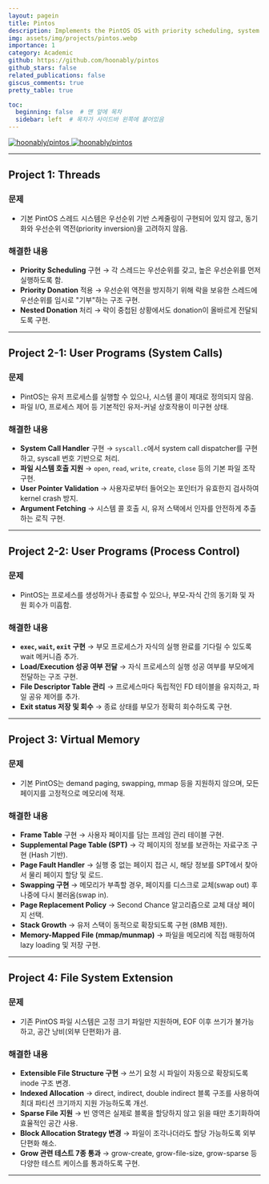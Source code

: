 ```yaml
---
layout: pagein
title: Pintos
description: Implements the PintOS OS with priority scheduling, system calls, virtual memory, and a growable file system using indexed and sparse allocation.
img: assets/img/projects/pintos.webp
importance: 1
category: Academic
github: https://github.com/hoonably/pintos
github_stars: false
related_publications: false
giscus_comments: true
pretty_table: true

toc:
  beginning: false  # 맨 앞에 목차
  sidebar: left  # 목차가 사이드바 왼쪽에 붙어있음
---
```


<div class="repo p-2 text-center">
  <a href="https://github.com/hoonably/pintos" rel="external nofollow noopener" target="_blank">
    <img class="only-light w-100" alt="hoonably/pintos" src="https://github-readme-stats.vercel.app/api/pin/?username=hoonably&amp;repo=pintos&amp;theme=default&amp;locale=en&amp;show_owner=false&amp;description_lines_count=2">
    <img class="only-dark w-100" alt="hoonably/pintos" src="https://github-readme-stats.vercel.app/api/pin/?username=hoonably&amp;repo=pintos&amp;theme=dark&amp;locale=en&amp;show_owner=false&amp;description_lines_count=2">
  </a>
</div>

---

## Project 1: Threads

### 문제

* 기본 PintOS 스레드 시스템은 우선순위 기반 스케줄링이 구현되어 있지 않고, 동기화와 우선순위 역전(priority inversion)을 고려하지 않음.

### 해결한 내용

* **Priority Scheduling** 구현
  → 각 스레드는 우선순위를 갖고, 높은 우선순위를 먼저 실행하도록 함.
* **Priority Donation** 적용
  → 우선순위 역전을 방지하기 위해 락을 보유한 스레드에 우선순위를 임시로 "기부"하는 구조 구현.
* **Nested Donation** 처리
  → 락이 중첩된 상황에서도 donation이 올바르게 전달되도록 구현.

---

## Project 2-1: User Programs (System Calls)

### 문제

* PintOS는 유저 프로세스를 실행할 수 있으나, 시스템 콜이 제대로 정의되지 않음.
* 파일 I/O, 프로세스 제어 등 기본적인 유저-커널 상호작용이 미구현 상태.

### 해결한 내용

* **System Call Handler** 구현
  → `syscall.c`에서 system call dispatcher를 구현하고, syscall 번호 기반으로 처리.
* **파일 시스템 호출 지원**
  → `open`, `read`, `write`, `create`, `close` 등의 기본 파일 조작 구현.
* **User Pointer Validation**
  → 사용자로부터 들어오는 포인터가 유효한지 검사하여 kernel crash 방지.
* **Argument Fetching**
  → 시스템 콜 호출 시, 유저 스택에서 인자를 안전하게 추출하는 로직 구현.

---

## Project 2-2: User Programs (Process Control)

### 문제

* PintOS는 프로세스를 생성하거나 종료할 수 있으나, 부모-자식 간의 동기화 및 자원 회수가 미흡함.

### 해결한 내용

* **`exec`, `wait`, `exit` 구현**
  → 부모 프로세스가 자식의 실행 완료를 기다릴 수 있도록 wait 메커니즘 추가.
* **Load/Execution 성공 여부 전달**
  → 자식 프로세스의 실행 성공 여부를 부모에게 전달하는 구조 구현.
* **File Descriptor Table 관리**
  → 프로세스마다 독립적인 FD 테이블을 유지하고, 파일 공유 제어를 추가.
* **Exit status 저장 및 회수**
  → 종료 상태를 부모가 정확히 회수하도록 구현.

---

## Project 3: Virtual Memory

### 문제

* 기본 PintOS는 demand paging, swapping, mmap 등을 지원하지 않으며, 모든 페이지를 고정적으로 메모리에 적재.

### 해결한 내용

* **Frame Table** 구현
  → 사용자 페이지를 담는 프레임 관리 테이블 구현.
* **Supplemental Page Table (SPT)**
  → 각 페이지의 정보를 보관하는 자료구조 구현 (Hash 기반).
* **Page Fault Handler**
  → 실행 중 없는 페이지 접근 시, 해당 정보를 SPT에서 찾아서 물리 페이지 할당 및 로드.
* **Swapping 구현**
  → 메모리가 부족할 경우, 페이지를 디스크로 교체(swap out) 후 나중에 다시 불러옴(swap in).
* **Page Replacement Policy**
  → Second Chance 알고리즘으로 교체 대상 페이지 선택.
* **Stack Growth**
  → 유저 스택이 동적으로 확장되도록 구현 (8MB 제한).
* **Memory-Mapped File (mmap/munmap)**
  → 파일을 메모리에 직접 매핑하여 lazy loading 및 저장 구현.

---

## Project 4: File System Extension

### 문제

* 기존 PintOS 파일 시스템은 고정 크기 파일만 지원하며, EOF 이후 쓰기가 불가능하고, 공간 낭비(외부 단편화)가 큼.

### 해결한 내용

* **Extensible File Structure 구현**
  → 쓰기 요청 시 파일이 자동으로 확장되도록 inode 구조 변경.
* **Indexed Allocation**
  → direct, indirect, double indirect 블록 구조를 사용하여 최대 파티션 크기까지 지원 가능하도록 개선.
* **Sparse File 지원**
  → 빈 영역은 실제로 블록을 할당하지 않고 읽을 때만 초기화하여 효율적인 공간 사용.
* **Block Allocation Strategy 변경**
  → 파일이 조각나더라도 할당 가능하도록 외부 단편화 해소.
* **Grow 관련 테스트 7종 통과**
  → grow-create, grow-file-size, grow-sparse 등 다양한 테스트 케이스를 통과하도록 구현.

---
